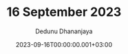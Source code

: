 ---
layout: post
title: 16 September 2023
date: '2023-09-16T00:00:00.001+03:00'
author: Dedunu Dhananjaya
tags:
- 
modified_time: '2023-09-16T00:00:00.001+03:00'
featured_image: 2023-09-16-16-september-2023_1.jpg
---